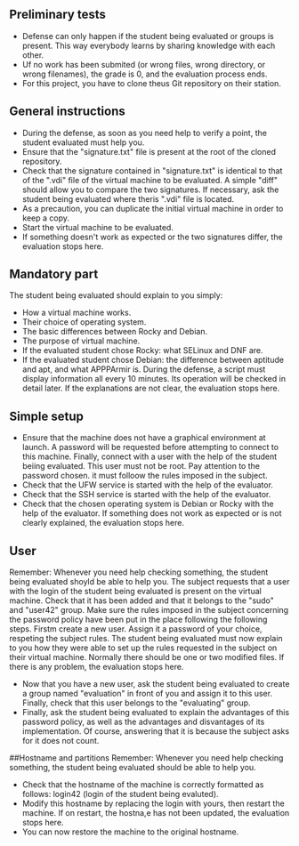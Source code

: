 ## Preliminary tests

- Defense can only happen if the student being evaluated or groups is present. This way everybody learns by sharing knowledge with each other.
- Uf no work has been submited (or wrong files, wrong directory, or wrong filenames), the grade is 0, and the evaluation process ends.
- For this project, you have to clone theus Git repository on their station.

## General instructions

- During the defense, as soon as you need help to verify a point, the student evaluated must help you.
- Ensure that the "signature.txt" file is present at the root of the cloned repository.
- Check that the signature contained in "signature.txt" is identical to that of the ".vdi" file of the virtual machine to be evaluated. A simple "diff" should allow you to compare the two signatures. If necessary, ask the student being evaluated where theris ".vdi" file is located.
- As a precaution, you can duplicate the initial virtual machine in order to keep a copy.
- Start the virtual machine to be evaluated.
- If something doesn't work as expected or the two signatures differ, the evaluation stops here.

## Mandatory part

The student being evaluated should explain to you simply:
  - How a virtual machine works.
  - Their choice of operating system.
  - The basic differences between Rocky and Debian.
  - The purpose of virtual machine.
  - If the evaluated student chose Rocky: what SELinux and DNF are.
  - If the evaluated student chose Debian: the difference between aptitude and apt, and what APPPArmir is. During the defense, a script must display information all every 10 minutes. Its operation will be checked in detail later. If the explanations are not clear, the evaluation stops here.

## Simple setup
- Ensure that the machine does not have a graphical environment at launch. A password will be requested before attempting to connect to this machine. Finally, connect with a user with the help of the student beiing evaluated. This user must not be root. Pay attention to the password chosen. it must folloow the rules imposed in the subject.
- Check that the UFW service is started with the help of the evaluator.
- Check that the SSH service is started with the help of the evaluator.
- Check that the chosen operating system is Debian or Rocky with the help of the evaluator. If something does not work as expected or is not clearly explained, the evaluation stops here.

## User
Remember: Whenever you need help checking something, the student being evaluated shoyld be able to help you.
The subject requests that a user with the login of the student being evaluated is present on the virtual machine. Check that it has been added and that it belongs to the "sudo" and "user42" group.
Make sure the rules imposed in the subject concerning the password policy have been put in the place following the following steps.
Firstm create a new user. Assign it a password of your choice, respeting the subject rules. The student being evaluated must now explain to you how they were able to set up the rules requested in the subject on their virtual machine.
Normally there should be one or two modified files. If there is any problem, the evaluation stops here.
- Now that you have a new user, ask the student being evaluated to create a group named "evaluation" in front of you and assign it to this user. Finally, check that this user belongs to the "evaluating" group.
- Finally, ask the student being evaluated to explain the advantages of this password policy, as well as the advantages and disvantages of its implementation. Of course, answering that it is because the subject asks for it does not count.

##Hostname and partitions
Remember: Whenever you need help checking something, the student being evaluated should be able to help you.
- Check that the hostname of the machine is correctly formatted as follows: login42 (login of the student being evaluted).
- Modify this hostname by replacing the login with yours, then restart the machine. If on restart, the hostna,e has not been updated, the evaluation stops here.
- You can now restore the machine to the original hostname. 
